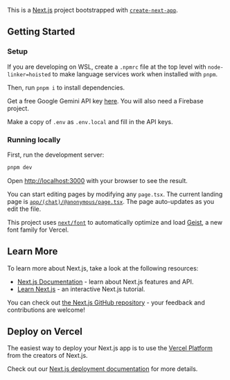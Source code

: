 This is a [Next.js](https://nextjs.org) project bootstrapped with [`create-next-app`](https://nextjs.org/docs/app/api-reference/cli/create-next-app).

## Getting Started

### Setup

If you are developing on WSL, create a `.npmrc` file at the top level with `node-linker=hoisted` to make language services work when installed with `pnpm`.

Then, run `pnpm i` to install dependencies.

Get a free Google Gemini API key [here](https://makersuite.google.com/app/apikey). You will also need a Firebase project.

Make a copy of `.env` as `.env.local` and fill in the API keys.

### Running locally

First, run the development server:

```bash
pnpm dev
```

Open [http://localhost:3000](http://localhost:3000) with your browser to see the result.

You can start editing pages by modifying any `page.tsx`. The current landing page is [`app/(chat)/@anonymous/page.tsx`](app/(chat)/@anonymous/page.tsx). The page auto-updates as you edit the file.

This project uses [`next/font`](https://nextjs.org/docs/app/building-your-application/optimizing/fonts) to automatically optimize and load [Geist](https://vercel.com/font), a new font family for Vercel.

## Learn More

To learn more about Next.js, take a look at the following resources:

- [Next.js Documentation](https://nextjs.org/docs) - learn about Next.js features and API.
- [Learn Next.js](https://nextjs.org/learn) - an interactive Next.js tutorial.

You can check out [the Next.js GitHub repository](https://github.com/vercel/next.js) - your feedback and contributions are welcome!

## Deploy on Vercel

The easiest way to deploy your Next.js app is to use the [Vercel Platform](https://vercel.com/new?utm_medium=default-template&filter=next.js&utm_source=create-next-app&utm_campaign=create-next-app-readme) from the creators of Next.js.

Check out our [Next.js deployment documentation](https://nextjs.org/docs/app/building-your-application/deploying) for more details.
